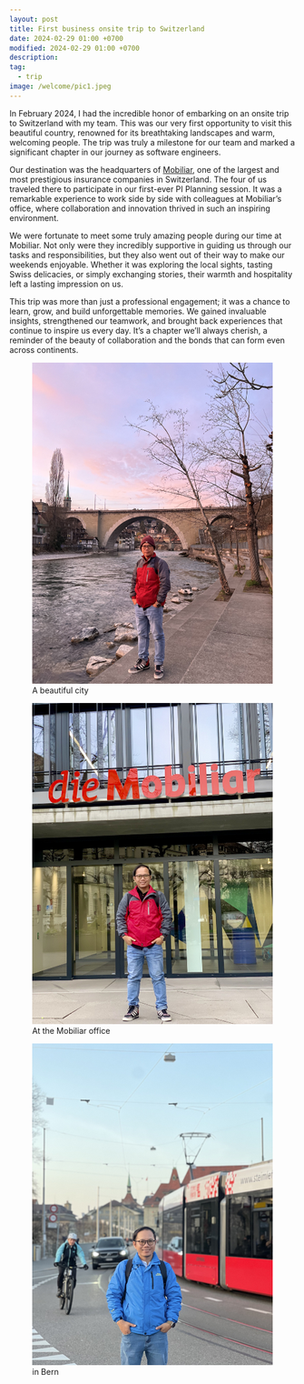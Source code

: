 ```yaml
---
layout: post
title: First business onsite trip to Switzerland
date: 2024-02-29 01:00 +0700
modified: 2024-02-29 01:00 +0700
description: 
tag:
  - trip
image: /welcome/pic1.jpeg
---
```


In February 2024, I had the incredible honor of embarking on an onsite trip to Switzerland with my team. This was our very first opportunity to visit this beautiful country, renowned for its breathtaking landscapes and warm, welcoming people. The trip was truly a milestone for our team and marked a significant chapter in our journey as software engineers.

Our destination was the headquarters of [Mobiliar](https://www.mobiliar.ch/), one of the largest and most prestigious insurance companies in Switzerland. The four of us traveled there to participate in our first-ever PI Planning session. It was a remarkable experience to work side by side with colleagues at Mobiliar’s office, where collaboration and innovation thrived in such an inspiring environment.

We were fortunate to meet some truly amazing people during our time at Mobiliar. Not only were they incredibly supportive in guiding us through our tasks and responsibilities, but they also went out of their way to make our weekends enjoyable. Whether it was exploring the local sights, tasting Swiss delicacies, or simply exchanging stories, their warmth and hospitality left a lasting impression on us.

This trip was more than just a professional engagement; it was a chance to learn, grow, and build unforgettable memories. We gained invaluable insights, strengthened our teamwork, and brought back experiences that continue to inspire us every day. It’s a chapter we’ll always cherish, a reminder of the beauty of collaboration and the bonds that can form even across continents.


<figure>
<img src="https://raw.githubusercontent.com/phathvu/phathvu.github.io/refs/heads/main/_posts/onsite-trip-ch/pic1.jpeg" alt="Bern">
<figcaption>A beautiful city</figcaption>
</figure>
<figure>
<img src="https://raw.githubusercontent.com/phathvu/phathvu.github.io/refs/heads/main/_posts/onsite-trip-ch/pic2.jpeg" alt="Bern">
<figcaption>At the Mobiliar office</figcaption>
</figure>
<figure>
<img src="https://raw.githubusercontent.com/phathvu/phathvu.github.io/refs/heads/main/_posts/onsite-trip-ch/pic3.jpeg" alt="Bern">
<figcaption>in Bern</figcaption>
</figure>